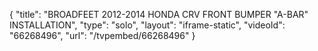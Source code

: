{
    "title": "BROADFEET 2012-2014 HONDA CRV FRONT BUMPER \"A-BAR\" INSTALLATION",
    "type": "solo",
    "layout": "iframe-static",
    "videoId": "66268496",
    "url": "\/tvpembed\/66268496"
}